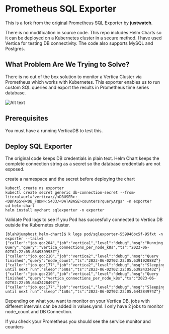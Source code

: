 # Prometheus SQL Exporter 
This is a fork from the [original](https://github.com/justwatchcom/sql_exporter) Prometheus SQL Exporter by **justwatch**.

There is no modification in source code. This repo includes Helm Charts so it can be deployed on a Kubernetes cluster in a secure method. I have used Vertica for testing DB connectivity. The code also supports MySQL and Postgres.

## What Problem Are We Trying to Solve?
There is no out of the box solution to monitor a Vertica Cluster via Prometheus which works with Kubernetes. This exporter enables us to run custom SQL queries and export the results in Prometheus time series database.

![Alt text](https://github.com/moonorb/sql_exporter/main/images/SQL_Exporter.PNG)

## Prerequisites
You must have a running VerticaDB to test this.

## Deploy SQL Exporter
The original code keeps DB credentials in plain text. Helm Chart keeps the complete connection string as a secret so the database credentials are not exposed.


create a namespace and the secret before deploying the chart
```
kubectl create ns exporter
kubectl create secret generic db-connection-secret --from-literal=url='vertica://<DBUSER>:<DBPASS>@<DB_FQDN>:5433/<DATABASE>counters?queryArgs' -n exporter
cd helm-chart
helm install mychart sqlexporter -n exporter
```
Validate Pod logs to see if you Pod has succesfully connected to Vertica DB outside the Kubernetes cluster.

```
[blah@jumphost helm-chart]$ k logs pod/sqlexporter-559946bc5f-95fxt -n exporter --tail=5
{"caller":"job.go:204","job":"vertica1","level":"debug","msg":"Running Query","query":"vertica_connections_per_node_k8s","ts":"2023-06-02T02:22:05.634939993Z"}
{"caller":"job.go:210","job":"vertica2","level":"debug","msg":"Query finished","query":"node_count","ts":"2023-06-02T02:22:05.639192088Z"}
{"caller":"job.go:177","job":"vertica2","level":"debug","msg":"Sleeping until next run","sleep":"5m0s","ts":"2023-06-02T02:22:05.639243343Z"}
{"caller":"job.go:210","job":"vertica1","level":"debug","msg":"Query finished","query":"vertica_connections_per_node_k8s","ts":"2023-06-02T02:22:05.644242849Z"}
{"caller":"job.go:177","job":"vertica1","level":"debug","msg":"Sleeping until next run","sleep":"1m0s","ts":"2023-06-02T02:22:05.644284974Z"}
```



Depending on what you want to monitor on your Vertica DB, jobs with different intervals can be added in values.yaml. I only have 2 jobs to monitor node_count and DB Connection.

If you check your Prometheus you should see the service monitor and counters

